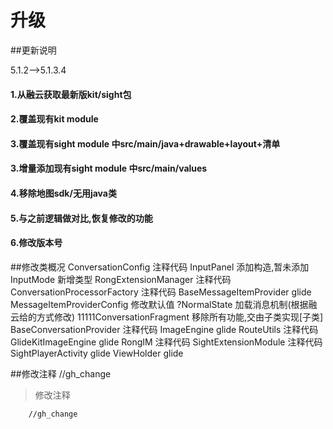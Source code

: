 # 升级
##更新说明

5.1.2-->5.1.3.4
#### 1.从融云获取最新版kit/sight包
#### 2.覆盖现有kit module
#### 3.覆盖现有sight module 中src/main/java+drawable+layout+清单
#### 3.增量添加现有sight module 中src/main/values
#### 4.移除地图sdk/无用java类
#### 5.与之前逻辑做对比,恢复修改的功能
#### 6.修改版本号

##修改类概况
ConversationConfig              注释代码
InputPanel                      添加构造,暂未添加
InputMode                       新增类型
RongExtensionManager            注释代码
ConversationProcessorFactory    注释代码
BaseMessageItemProvider         glide
MessageItemProviderConfig       修改默认值
?NormalState                    加载消息机制(根据融云给的方式修改)
11111ConversationFragment       移除所有功能,交由子类实现[子类]
BaseConversationProvider        注释代码
ImageEngine                     glide
RouteUtils                      注释代码
GlideKitImageEngine             glide
RongIM                          注释代码
SightExtensionModule            注释代码
SightPlayerActivity             glide
ViewHolder                      glide

##修改注释
//gh_change



> 修改注释

```
    //gh_change
```